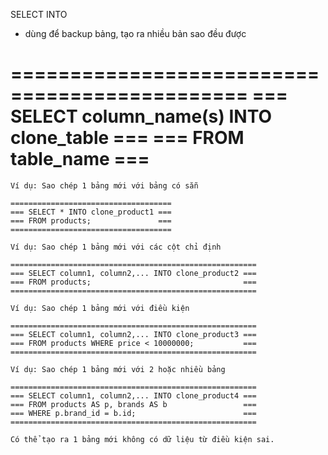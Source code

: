 SELECT INTO
- dùng để backup bảng, tạo ra nhiều bản sao đều được

==============================================
=== SELECT column_name(s) INTO clone_table ===
=== FROM table_name                        ===
==============================================
	
	Ví dụ: Sao chép 1 bảng mới với bảng có sẵn

	====================================
	=== SELECT * INTO clone_product1 ===
	=== FROM products;               ===
	====================================

	Ví dụ: Sao chép 1 bảng mới với các cột chỉ định

	=======================================================
	=== SELECT column1, column2,... INTO clone_product2 ===
	=== FROM products;                                  ===
	=======================================================

	Ví dụ: Sao chép 1 bảng mới với điều kiện

	=======================================================
	=== SELECT column1, column2,... INTO clone_product3 ===
	=== FROM products WHERE price < 10000000;           ===
	=======================================================

	Ví dụ: Sao chép 1 bảng mới với 2 hoặc nhiều bảng

	=======================================================
	=== SELECT column1, column2,... INTO clone_product4 ===
	=== FROM products AS p, brands AS b                 ===
	=== WHERE p.brand_id = b.id;                        ===
	=======================================================

	Có thể tạo ra 1 bảng mới không có dữ liệu từ điều kiện sai.